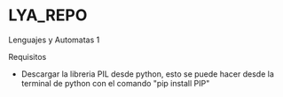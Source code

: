 # LYA_REPO
Lenguajes y Automatas 1

Requisitos
- Descargar la libreria PIL desde python, esto se puede hacer desde la terminal de python con el comando "pip install PIP"
